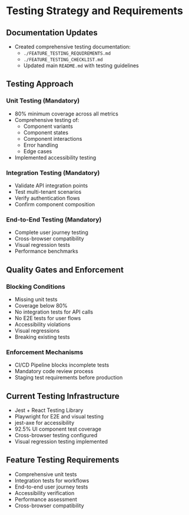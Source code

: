 # Testing Strategy and Requirements

## Documentation Updates

- Created comprehensive testing documentation:
  - `./FEATURE_TESTING_REQUIREMENTS.md`
  - `./FEATURE_TESTING_CHECKLIST.md`
  - Updated main `README.md` with testing guidelines

## Testing Approach

### Unit Testing (Mandatory)
- 80% minimum coverage across all metrics
- Comprehensive testing of:
  - Component variants
  - Component states
  - Component interactions
  - Error handling
  - Edge cases
- Implemented accessibility testing

### Integration Testing (Mandatory)
- Validate API integration points
- Test multi-tenant scenarios
- Verify authentication flows
- Confirm component composition

### End-to-End Testing (Mandatory)
- Complete user journey testing
- Cross-browser compatibility
- Visual regression tests
- Performance benchmarks

## Quality Gates and Enforcement

### Blocking Conditions
- Missing unit tests
- Coverage below 80%
- No integration tests for API calls
- No E2E tests for user flows
- Accessibility violations
- Visual regressions
- Breaking existing tests

### Enforcement Mechanisms
- CI/CD Pipeline blocks incomplete tests
- Mandatory code review process
- Staging test requirements before production

## Current Testing Infrastructure
- Jest + React Testing Library
- Playwright for E2E and visual testing
- jest-axe for accessibility
- 92.5% UI component test coverage
- Cross-browser testing configured
- Visual regression testing implemented

## Feature Testing Requirements
- Comprehensive unit tests
- Integration tests for workflows
- End-to-end user journey tests
- Accessibility verification
- Performance assessment
- Cross-browser compatibility